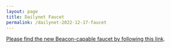 ```yaml
---
layout: page
title: Dailynet Faucet
permalink: /dailynet-2022-12-17-faucet
---
```


[Please find the new Beacon-capable faucet by following this link](https://faucet.dailynet-2022-12-17.teztnets.xyz).
